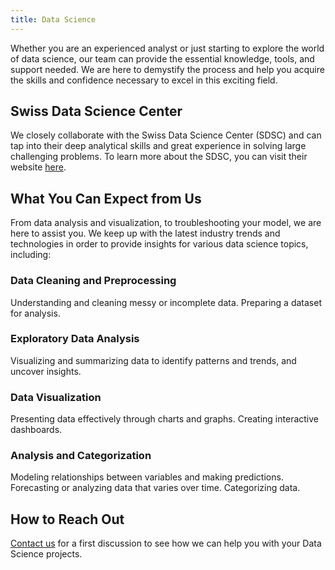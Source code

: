 ```yaml
---
title: Data Science
---
```


Whether you are an experienced analyst or just starting to explore the world of data science, our team can provide the essential knowledge, tools, and support needed. We are here to demystify the process and help you acquire the skills and confidence necessary to excel in this exciting field.

## Swiss Data Science Center

We closely collaborate with the Swiss Data Science Center (SDSC) and can tap into their deep analytical skills and great experience in solving large challenging problems.
To learn more about the SDSC, you can visit their website [here](https://www.datascience.ch/).

## What You Can Expect from Us

From data analysis and visualization, to troubleshooting your model, we are here to assist you.
We keep up with the latest industry trends and technologies in order to provide insights for various data science topics, including:

### Data Cleaning and Preprocessing

Understanding and cleaning messy or incomplete data.
Preparing a dataset for analysis.

### Exploratory Data Analysis

Visualizing and summarizing data to identify patterns and trends, and uncover insights.

### Data Visualization

Presenting data effectively through charts and graphs.
Creating interactive dashboards.

### Analysis and Categorization

Modeling relationships between variables and making predictions.
Forecasting or analyzing data that varies over time.
Categorizing data.

## How to Reach Out

[Contact us](/support/) for a first discussion to see how we can help you with your Data Science projects.
